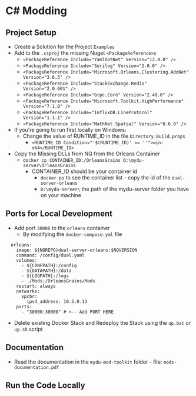 # C# Modding

## Project Setup

* Create a Solution for the Project `Examples`
* Add to the `.csproj` the missing Nuget `<PackageReference>s`
  * `<PackageReference Include="YamlDotNet" Version="12.0.0" />`
  * `<PackageReference Include="Serilog" Version="2.0.0" />`
  * `<PackageReference Include="Microsoft.Orleans.Clustering.AdoNet" Version="3.6.5" />`
  * `<PackageReference Include="StackExchange.Redis" Version="2.0.601" />`
  * `<PackageReference Include="Grpc.Core" Version="2.40.0" />`
  * `<PackageReference Include="Microsoft.Toolkit.HighPerformance" Version="7.1.0" />`
  * `<PackageReference Include="InfluxDB.LineProtocol" Version="1.1.1" />`
  * `<PackageReference Include="MathNet.Spatial" Version="0.6.0" />`
* If you're going to run first locally on Windows:
  * Change the value of RUNTIME_ID in the file `Directory.Build.props`
    * `<RUNTIME_ID Condition="'$(RUNTIME_ID)' == ''">win-x64</RUNTIME_ID>`
* Copy the Missing DLLs from NQ from the Orleans Container
  * `docker cp CONTAINER_ID:/OrleansGrains D:\mydu-server\OrleansGrains`
    * CONTAINER_ID should be your container id
      * `docker ps` to see the container list - copy the id of the `dual-server-orleans`
      * `D:\mydu-server\` the path of the mydu-server folder you have on your machine
     
## Ports for Local Development

* Add port `30000` to the `orleans` container
  * By modifying the `docker-compose.yml` file
```
  orleans:
    image: ${NQREPO}dual-server-orleans:$NQVERSION
    command: /config/dual.yaml
    volumes:
      - ${CONFPATH}:/config
      - ${DATAPATH}:/data
      - ${LOGPATH}:/logs
      - ./Mods:/OrleansGrains/Mods
    restart: always
    networks:
      vpcbr:
        ipv4_address: 10.5.0.13
    ports:
      - "30000:30000" # <-- Add PORT HERE
```
* Delete existing Docker Stack and Redeploy the Stack using the `up.bat` or `up.sh` script
   
## Documentation

* Read the documentation in the `mydu-mod-toolkit` folder - file: `mods-documentation.pdf`

## Run the Code Locally
